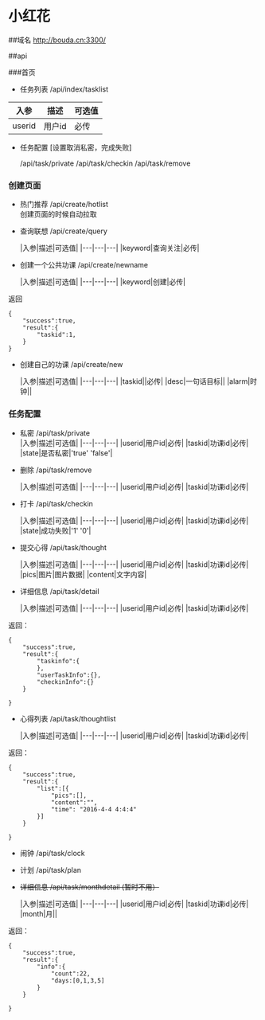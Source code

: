 # 小红花

##域名
http://bouda.cn:3300/

##api

###首页
* 任务列表 /api/index/tasklist

|入参|描述|可选值|
|---|---|---|
|userid|用户id|必传|

* 任务配置 [设置取消私密，完成失败]

    /api/task/private
    /api/task/checkin
    /api/task/remove

### 创建页面
* 热门推荐 /api/create/hotlist  
    创建页面的时候自动拉取
  

* 查询联想 /api/create/query    

    |入参|描述|可选值|
|---|---|---|
|keyword|查询关注|必传|

* 创建一个公共功课 /api/create/newname    

    |入参|描述|可选值|
|---|---|---|
|keyword|创建|必传|

返回

```
{
    "success":true,
    "result":{
        "taskid":1,
    }
}
```

* 创建自己的功课 /api/create/new

    |入参|描述|可选值|
|---|---|---|
|taskid||必传|
|desc|一句话目标||
|alarm|时钟||


### 任务配置
* 私密 /api/task/private  
    |入参|描述|可选值|
|---|---|---|
|userid|用户id|必传|
|taskid|功课id|必传|
|state|是否私密|'true' 'false'|

* 删除 /api/task/remove  

    |入参|描述|可选值|
|---|---|---|
|userid|用户id|必传|
|taskid|功课id|必传|

* 打卡 /api/task/checkin    

    |入参|描述|可选值|
|---|---|---|
|userid|用户id|必传|
|taskid|功课id|必传|
|state|成功失败|'1' '0'|

* 提交心得 /api/task/thought 

    |入参|描述|可选值|
|---|---|---|
|userid|用户id|必传|
|taskid|功课id|必传|
|pics|图片|图片数据|
|content|文字内容|

* 详细信息 /api/task/detail

    |入参|描述|可选值|
|---|---|---|
|userid|用户id|必传|
|taskid|功课id|必传|

返回：

```
{
    "success":true,
    "result":{
        "taskinfo":{
        },
        "userTaskInfo":{},
        "checkinInfo":{}
    }

}
```



* 心得列表 /api/task/thoughtlist

    |入参|描述|可选值|
|---|---|---|
|userid|用户id|必传|
|taskid|功课id|必传|


返回：

```
{
    "success":true,
    "result":{
        "list":[{
            "pics":[],
            "content":"",
            "time": "2016-4-4 4:4:4"
        }]
    }

}
```

* 闹钟 /api/task/clock
* 计划 /api/task/plan

* ~~详细信息 /api/task/monthdetail  (暂时不用）~~

    |入参|描述|可选值|
|---|---|---|
|userid|用户id|必传|
|taskid|功课id|必传|
|month|月||

返回：

```
{
    "success":true,
    "result":{
        "info":{
            "count":22,
            "days:[0,1,3,5]
        }
    }

}
```
